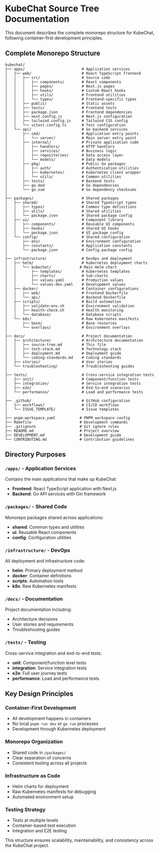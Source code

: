 # KubeChat Source Tree Documentation

This document describes the complete monorepo structure for KubeChat, following container-first development principles.

## Complete Monorepo Structure

```
kubechat/
├── apps/                          # Application services
│   ├── web/                       # React TypeScript frontend
│   │   ├── src/                   # Source code
│   │   │   ├── components/        # React components
│   │   │   ├── pages/             # Next.js pages
│   │   │   ├── hooks/             # Custom React hooks
│   │   │   ├── utils/             # Frontend utilities
│   │   │   └── types/             # Frontend-specific types
│   │   ├── public/                # Static assets
│   │   ├── tests/                 # Frontend tests
│   │   ├── package.json           # Frontend dependencies
│   │   ├── next.config.js         # Next.js configuration
│   │   ├── tailwind.config.js     # Tailwind CSS config
│   │   └── vitest.config.ts       # Test configuration
│   └── api/                       # Go backend services
│       ├── cmd/                   # Application entry points
│       │   └── server/            # Main server entry point
│       ├── internal/              # Private application code
│       │   ├── handlers/          # HTTP handlers
│       │   ├── services/          # Business logic
│       │   ├── repositories/      # Data access layer
│       │   └── models/            # Data models
│       ├── pkg/                   # Public Go packages
│       │   ├── auth/              # Authentication utilities
│       │   ├── kubernetes/        # Kubernetes client wrapper
│       │   └── utils/             # Common utilities
│       ├── tests/                 # Backend tests
│       ├── go.mod                 # Go dependencies
│       └── go.sum                 # Go dependency checksums
│
├── packages/                      # Shared packages  
│   ├── shared/                    # Shared TypeScript types
│   │   ├── types/                 # Common type definitions
│   │   ├── utils/                 # Shared utilities
│   │   └── package.json           # Shared package config
│   ├── ui/                        # Component library
│   │   ├── components/            # Reusable UI components
│   │   ├── hooks/                 # Shared UI hooks
│   │   └── package.json           # UI package config
│   └── config/                    # Shared configuration
│       ├── env/                   # Environment configuration
│       ├── constants/             # Application constants
│       └── package.json           # Config package config
│
├── infrastructure/                # DevOps and deployment
│   ├── helm/                      # Kubernetes deployment charts
│   │   └── kubechat/             # Main Helm chart
│   │       ├── templates/         # Kubernetes templates
│   │       ├── charts/            # Sub-charts
│   │       ├── values.yaml        # Production values
│   │       └── values-dev.yaml    # Development values
│   ├── docker/                    # Container configurations
│   │   ├── web/                   # Frontend Dockerfile
│   │   └── api/                   # Backend Dockerfile
│   ├── scripts/                   # Build automation
│   │   ├── validate-env.sh        # Environment validation
│   │   ├── health-check.sh        # Health monitoring
│   │   └── database/              # Database scripts
│   └── k8s/                       # Raw Kubernetes manifests
│       ├── base/                  # Base resources
│       └── overlays/              # Environment overlays
│
├── docs/                          # Project documentation
│   ├── architecture/              # Architecture documentation
│   │   ├── source-tree.md         # This file
│   │   ├── tech-stack.md          # Technology stack
│   │   ├── deployment.md          # Deployment guide
│   │   └── coding-standards.md    # Coding standards
│   ├── stories/                   # User stories
│   └── troubleshooting/           # Troubleshooting guides
│
├── tests/                         # Cross-service integration tests
│   ├── unit/                      # Component/function tests
│   ├── integration/               # Service integration tests
│   ├── e2e/                       # End-to-end scenarios
│   └── performance/               # Load and performance tests
│
├── .github/                       # GitHub configuration
│   ├── workflows/                 # CI/CD workflows
│   └── ISSUE_TEMPLATE/            # Issue templates
│
├── pnpm-workspace.yaml           # PNPM workspace config
├── Makefile                      # Development commands
├── .gitignore                    # Git ignore rules
├── README.md                     # Project overview
├── DEVELOPMENT.md                # Development guide
└── CONTRIBUTING.md               # Contribution guidelines
```

## Directory Purposes

### `/apps/` - Application Services
Contains the main applications that make up KubeChat:
- **Frontend**: React TypeScript application with Next.js
- **Backend**: Go API services with Gin framework

### `/packages/` - Shared Code
Monorepo packages shared across applications:
- **shared**: Common types and utilities
- **ui**: Reusable React components
- **config**: Configuration utilities

### `/infrastructure/` - DevOps
All deployment and infrastructure code:
- **helm**: Primary deployment method
- **docker**: Container definitions
- **scripts**: Automation tools
- **k8s**: Raw Kubernetes manifests

### `/docs/` - Documentation
Project documentation including:
- Architecture decisions
- User stories and requirements
- Troubleshooting guides

### `/tests/` - Testing
Cross-service integration and end-to-end tests:
- **unit**: Component/function level tests
- **integration**: Service integration tests
- **e2e**: Full user journey tests
- **performance**: Load and performance tests

## Key Design Principles

### Container-First Development
- All development happens in containers
- No local `pnpm run dev` or `go run` processes
- Development through Kubernetes deployment

### Monorepo Organization
- Shared code in `/packages/`
- Clear separation of concerns
- Consistent tooling across all projects

### Infrastructure as Code
- Helm charts for deployment
- Raw Kubernetes manifests for debugging
- Automated environment setup

### Testing Strategy
- Tests at multiple levels
- Container-based test execution
- Integration and E2E testing

This structure ensures scalability, maintainability, and consistency across the KubeChat project.
